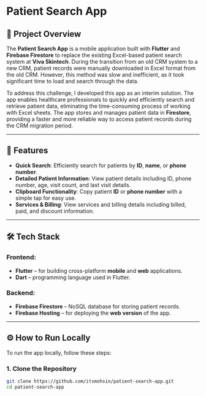 # Patient Search App
<!--
## 🖼 **Screenshots**

Here are some screenshots showcasing the app's features:

- **Search Screen**: The user can search for patients by ID, Name, or Phone Number.
  ![Search Screen](assets/screenshots/search_screen.png)

- **Patient Details Screen**: View detailed patient information.
  ![Patient Details](assets/screenshots/patient_details.png)

- **Services and Billing Details**: View detailed service and billing information for each patient.
  ![Services and Billing Details](assets/screenshots/services_details.png)

---
-->

## 🚀 **Project Overview**

The **Patient Search App** is a mobile application built with **Flutter** and **Firebase Firestore** to replace the existing Excel-based patient search system at **Viva Skintech**. During the transition from an old CRM system to a new CRM, patient records were manually downloaded in Excel format from the old CRM. However, this method was slow and inefficient, as it took significant time to load and search through the data.

To address this challenge, I developed this app as an interim solution. The app enables healthcare professionals to quickly and efficiently search and retrieve patient data, eliminating the time-consuming process of working with Excel sheets. The app stores and manages patient data in **Firestore**, providing a faster and more reliable way to access patient records during the CRM migration period.

---

## 📱 **Features**

- **Quick Search**: Efficiently search for patients by **ID**, **name**, or **phone number**.
- **Detailed Patient Information**: View patient details including ID, phone number, age, visit count, and last visit details.
- **Clipboard Functionality**: Copy patient **ID** or **phone number** with a simple tap for easy use.
- **Services & Billing**: View services and billing details including billed, paid, and discount information.

---

## 🛠 **Tech Stack**

### Frontend:
- **Flutter** – for building cross-platform **mobile** and **web** applications.
- **Dart** – programming language used in Flutter.

### Backend:
- **Firebase Firestore** – NoSQL database for storing patient records.
- **Firebase Hosting** – for deploying the **web version** of the app.

---
<!--

## 🌍 **Live Demo**

Check out the **live web version** of the **Patient Search App** hosted on Firebase:

🔗 [Patient Search Web App Demo](https://your-app-name.web.app)

---
-->

## ⚙️ **How to Run Locally**

To run the app locally, follow these steps:

### 1. **Clone the Repository**
```bash
git clone https://github.com/itsmohsin/patient-search-app.git
cd patient-search-app
